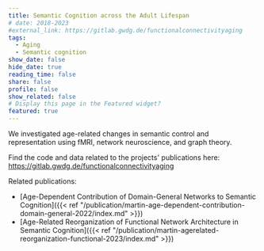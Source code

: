```yaml
---
title: Semantic Cognition across the Adult Lifespan
# date: 2018-2023
#external_link: https://gitlab.gwdg.de/functionalconnectivityaging
tags:
  - Aging
  - Semantic cognition
show_date: false
hide_date: true
reading_time: false
share: false
profile: false
show_related: false
# Display this page in the Featured widget?
featured: true
---
```


We investigated age-related changes in semantic control and representation using fMRI, network neuroscience, and graph theory.

Find the code and data related to the projects' publications here: https://gitlab.gwdg.de/functionalconnectivityaging

Related publications:
- [Age-Dependent Contribution of Domain-General Networks to Semantic Cognition]({{< ref "/publication/martin-age-dependent-contribution-domain-general-2022/index.md" >}})
- [Age-Related Reorganization of Functional Network Architecture in Semantic Cognition]({{< ref "/publication/martin-agerelated-reorganization-functional-2023/index.md" >}})

<!--more-->
